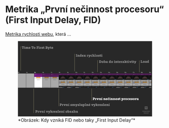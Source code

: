 # Metrika „První nečinnost procesoru“ (First Input Delay, FID)

[Metrika rychlosti webu](metriky-rychlosti.md), která …

<figure>
<img src="../dist/images/original/metrika-fid.jpg" alt="FID">
<figcaption markdown="1">
*Obrázek: Kdy vzniká FID nebo taky „First Input Delay“*
</figcaption>
</figure>

